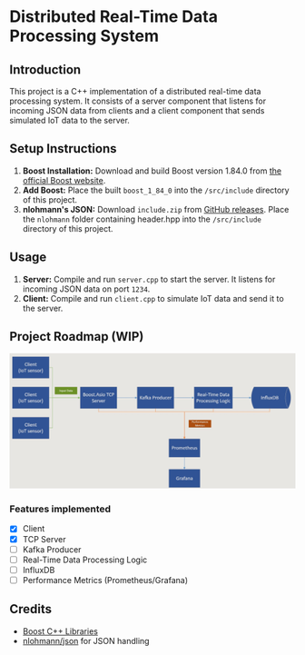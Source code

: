 # Distributed Real-Time Data Processing System

## Introduction
This project is a C++ implementation of a distributed real-time data processing system. It consists of a server component that listens for incoming JSON data from clients and a client component that sends simulated IoT data to the server.

## Setup Instructions
1. **Boost Installation:** Download and build Boost version 1.84.0 from [the official Boost website](https://www.boost.org/users/history/).
2. **Add Boost:** Place the built `boost_1_84_0` into the `/src/include` directory of this project.
3. **nlohmann's JSON:** Download `include.zip` from [GitHub releases](https://github.com/nlohmann/json). Place the `nlohmann` folder containing header.hpp into the `/src/include` directory of this project.

## Usage
1. **Server:** Compile and run `server.cpp` to start the server. It listens for incoming JSON data on port `1234`.
2. **Client:** Compile and run `client.cpp` to simulate IoT data and send it to the server.

## Project Roadmap (WIP)
![Alt Text](images/flowchart.jpg)

### Features implemented
- [x] Client
- [x] TCP Server
- [ ] Kafka Producer
- [ ] Real-Time Data Processing Logic
- [ ] InfluxDB
- [ ] Performance Metrics (Prometheus/Grafana)

## Credits
- [Boost C++ Libraries](https://www.boost.org/)
- [nlohmann/json](https://github.com/nlohmann/json) for JSON handling

